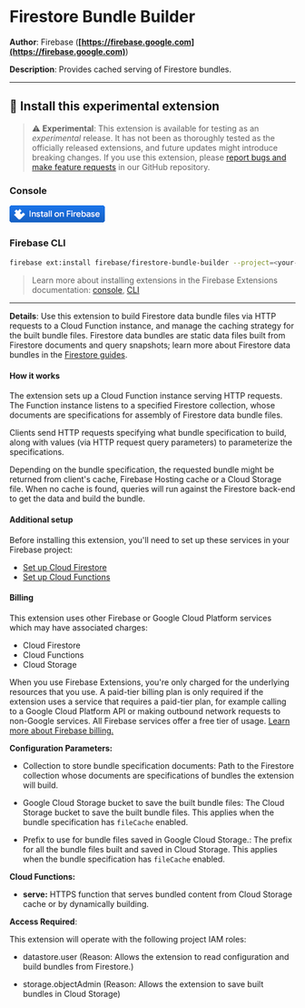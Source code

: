 # Firestore Bundle Builder

**Author**: Firebase (**[https://firebase.google.com](https://firebase.google.com)**)

**Description**: Provides cached serving of Firestore bundles.

---

## 🧩 Install this experimental extension

> ⚠️ **Experimental**: This extension is available for testing as an _experimental_ release. It has not been as thoroughly tested as the officially released extensions, and future updates might introduce breaking changes. If you use this extension, please [report bugs and make feature requests](https://github.com/firebase/experimental-extensions/issues/new/choose) in our GitHub repository.

### Console

[![Install this extension in your Firebase project](../install-extension.png?raw=true "Install this extension in your Firebase project")](https://console.firebase.google.com/project/_/extensions/install?ref=firebase/firestore-bundle-builder)

### Firebase CLI

```bash
firebase ext:install firebase/firestore-bundle-builder --project=<your-project-id>
```

> Learn more about installing extensions in the Firebase Extensions documentation: [console](https://firebase.google.com/docs/extensions/install-extensions?platform=console), [CLI](https://firebase.google.com/docs/extensions/install-extensions?platform=cli)

---

**Details**: Use this extension to build Firestore data bundle files via HTTP requests to a Cloud Function instance, and manage the caching strategy for the built bundle files. Firestore data bundles are static data files built from Firestore documents and query snapshots;
learn more about Firestore data bundles in the [Firestore guides](https://firebase.google.com/docs/firestore/bundles).

#### How it works

The extension sets up a Cloud Function instance serving HTTP requests. The Function instance listens to a specified Firestore collection, whose documents are
specifications for assembly of Firestore data bundle files.

Clients send HTTP requests specifying what bundle specification to build, along with values (via HTTP request query parameters) to parameterize the
specifications.

Depending on the bundle specification, the requested bundle might be returned from client's cache, Firebase Hosting cache or a Cloud Storage file. When no
cache is found, queries will run against the Firestore back-end to get the data and build the bundle.

#### Additional setup

Before installing this extension, you'll need to set up these services in your Firebase project:

- [Set up Cloud Firestore](https://firebase.google.com/docs/firestore/quickstart)
- [Set up Cloud Functions](https://firebase.google.com/docs/functions)

#### Billing

This extension uses other Firebase or Google Cloud Platform services which may have associated charges:

- Cloud Firestore
- Cloud Functions
- Cloud Storage

When you use Firebase Extensions, you're only charged for the underlying resources that you use. A paid-tier billing plan is only required if the extension uses a service that requires a paid-tier plan, for example calling to a Google Cloud Platform API or making outbound network requests to non-Google services. All Firebase services offer a free tier of usage. [Learn more about Firebase billing.](https://firebase.google.com/pricing)

**Configuration Parameters:**

- Collection to store bundle specification documents: Path to the Firestore collection whose documents are specifications of bundles the extension will build.

- Google Cloud Storage bucket to save the built bundle files: The Cloud Storage bucket to save the built bundle files. This applies when the bundle specification has `fileCache` enabled.

- Prefix to use for bundle files saved in Google Cloud Storage.: The prefix for all the bundle files built and saved in Cloud Storage. This applies when the bundle specification has `fileCache` enabled.

**Cloud Functions:**

- **serve:** HTTPS function that serves bundled content from Cloud Storage cache or by dynamically building.

**Access Required**:

This extension will operate with the following project IAM roles:

- datastore.user (Reason: Allows the extension to read configuration and build bundles from Firestore.)

- storage.objectAdmin (Reason: Allows the extension to save built bundles in Cloud Storage)

